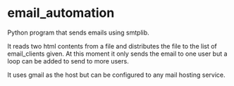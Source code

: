 # email_automation
Python program that sends emails using smtplib. 

It reads two html contents from a file and distributes the file to the list of email_clients given. At this moment it only sends the email to one user but a loop can be added to send to more users. 

It uses gmail as the host but can be configured to any mail hosting service.
